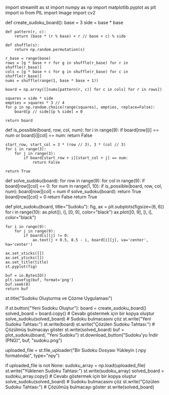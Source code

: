 import streamlit as st
import numpy as np
import matplotlib.pyplot as plt
import io
from PIL import Image
import cv2

def create_sudoku_board():
    base = 3
    side = base * base

    def pattern(r, c):
        return (base * (r % base) + r // base + c) % side

    def shuffle(s):
        return np.random.permutation(s)

    r_base = range(base)
    rows = [g * base + r for g in shuffle(r_base) for r in shuffle(r_base)]
    cols = [g * base + c for g in shuffle(r_base) for c in shuffle(r_base)]
    nums = shuffle(range(1, base * base + 1))

    board = np.array([[nums[pattern(r, c)] for c in cols] for r in rows])

    squares = side * side
    empties = squares * 3 // 4
    for p in np.random.choice(range(squares), empties, replace=False):
        board[p // side][p % side] = 0

    return board

def is_possible(board, row, col, num):
    for i in range(9):
        if board[row][i] == num or board[i][col] == num:
            return False

    start_row, start_col = 3 * (row // 3), 3 * (col // 3)
    for i in range(3):
        for j in range(3):
            if board[start_row + i][start_col + j] == num:
                return False

    return True

def solve_sudoku(board):
    for row in range(9):
        for col in range(9):
            if board[row][col] == 0:
                for num in range(1, 10):
                    if is_possible(board, row, col, num):
                        board[row][col] = num
                        if solve_sudoku(board):
                            return True
                        board[row][col] = 0
                return False
    return True

def plot_sudoku(board, title="Sudoku"):
    fig, ax = plt.subplots(figsize=(6, 6))
    for i in range(10):
        ax.plot([i, i], [0, 9], color="black")
        ax.plot([0, 9], [i, i], color="black")

    for i in range(9):
        for j in range(9):
            if board[i][j] != 0:
                ax.text(j + 0.5, 8.5 - i, board[i][j], va='center', ha='center')

    ax.set_xticks([])
    ax.set_yticks([])
    ax.set_title(title)
    st.pyplot(fig)

    buf = io.BytesIO()
    plt.savefig(buf, format='png')
    buf.seek(0)
    return buf

st.title("Sudoku Oluşturma ve Çözme Uygulaması")

if st.button("Yeni Sudoku Oluştur"):
    board = create_sudoku_board()
    solved_board = board.copy()  # Cevabı göstermek için bir kopya oluştur
    solve_sudoku(solved_board)  # Sudoku bulmacasını çöz
    st.write("Yeni Sudoku Tahtası:")
    st.write(board)
    st.write("Çözülen Sudoku Tahtası:")  # Çözülmüş bulmacayı göster
    st.write(solved_board)
    buf = plot_sudoku(board, "Yeni Sudoku")
    st.download_button("Sudoku'yu İndir (PNG)", buf, "sudoku.png")

uploaded_file = st.file_uploader("Bir Sudoku Dosyası Yükleyin (.npy formatında)", type="npy")

if uploaded_file is not None:
    sudoku_array = np.load(uploaded_file)
    st.write("Yüklenen Sudoku Tahtası:")
    st.write(sudoku_array)
    solved_board = sudoku_array.copy()  # Cevabı göstermek için bir kopya oluştur
    solve_sudoku(solved_board)  # Sudoku bulmacasını çöz
    st.write("Çözülen Sudoku Tahtası:")  # Çözülmüş bulmacayı göster
    st.write(solved_board)
